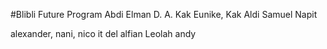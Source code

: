 #Blibli Future Program
Abdi Elman D. A.
Kak Eunike, Kak Aldi
Samuel Napit

alexander, nani, nico
it del
alfian
Leolah
andy
